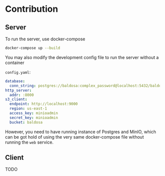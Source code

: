 # Contribution

## Server

To run the server, use docker-compose

```bash
docker-compose up --build
```

You may also modify the development config file to run the server without a container


`config.yaml`:
```yaml
database:
  conn_string: postgres://baldosa:complex_password@localhost:5432/baldosa?sslmode=disable
http_server:
  addr: :8000
s3_client:
  endpoint: http://localhost:9000
  region: us-east-1
  access_key: minioadmin
  secret_key: minioadmin
  bucket: baldosa
```

However, you need to have running instance of Postgres and MinIO, which can be got hold of using the very same
docker-compose file without running the `web` service.

## Client

TODO
